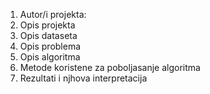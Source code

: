 1. Autor/i projekta:
2. Opis projekta
3. Opis dataseta
4. Opis problema
5. Opis algoritma
6. Metode koristene za poboljasanje algoritma
7. Rezultati i njhova interpretacija
